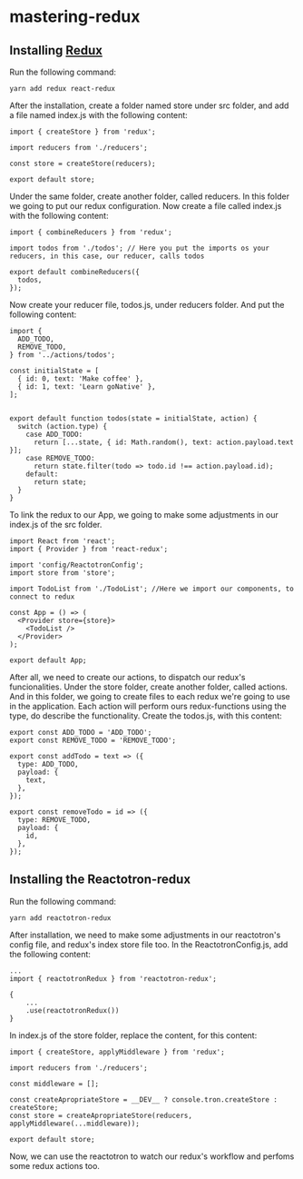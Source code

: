 # mastering-redux

## Installing [Redux](https://redux.js.org/)

Run the following command:

```
yarn add redux react-redux
```

After the installation, create a folder named store under src folder, and add a file named index.js with the following content:

```
import { createStore } from 'redux';

import reducers from './reducers';

const store = createStore(reducers);

export default store;
```

Under the same folder, create another folder, called reducers. In this folder we going to put our redux configuration. Now create a file called index.js with the following content:

```
import { combineReducers } from 'redux';

import todos from './todos'; // Here you put the imports os your reducers, in this case, our reducer, calls todos

export default combineReducers({
  todos,
});
```
Now create your reducer file, todos.js, under reducers folder. And put the following content:

```
import {
  ADD_TODO,
  REMOVE_TODO,
} from '../actions/todos';

const initialState = [
  { id: 0, text: 'Make coffee' },
  { id: 1, text: 'Learn goNative' },
];


export default function todos(state = initialState, action) {
  switch (action.type) {
    case ADD_TODO:
      return [...state, { id: Math.random(), text: action.payload.text }];
    case REMOVE_TODO:
      return state.filter(todo => todo.id !== action.payload.id);
    default:
      return state;
  }
}
```

To link the redux to our App, we going to make some adjustments in our index.js of the src folder.

```
import React from 'react';
import { Provider } from 'react-redux';

import 'config/ReactotronConfig';
import store from 'store';

import TodoList from './TodoList'; //Here we import our components, to connect to redux

const App = () => (
  <Provider store={store}>
    <TodoList />
  </Provider>
);

export default App;
```

After all, we need to create our actions, to dispatch our redux's funcionalities. Under the store folder, create another folder, called actions. And in this folder, we going to create files to each redux we're going to use in the application. Each action will perform ours redux-functions using the type, do describe the functionality. Create the todos.js, with this content:

```
export const ADD_TODO = 'ADD_TODO';
export const REMOVE_TODO = 'REMOVE_TODO';

export const addTodo = text => ({
  type: ADD_TODO,
  payload: {
    text,
  },
});

export const removeTodo = id => ({
  type: REMOVE_TODO,
  payload: {
    id,
  },
});
```
## Installing the Reactotron-redux

Run the following command:

```
yarn add reactotron-redux
```

After installation, we need to make some adjustments in our reactotron's config file, and redux's index store file too. In the ReactotronConfig.js, add the following content:

```
...
import { reactotronRedux } from 'reactotron-redux';

{
    ...
    .use(reactotronRedux())
}
```

In index.js of the store folder, replace the content, for this content:

```
import { createStore, applyMiddleware } from 'redux';

import reducers from './reducers';

const middleware = [];

const createApropriateStore = __DEV__ ? console.tron.createStore : createStore;
const store = createApropriateStore(reducers, applyMiddleware(...middleware));

export default store;
```

Now, we can use the reactotron to watch our redux's workflow and perfoms some redux actions too.
